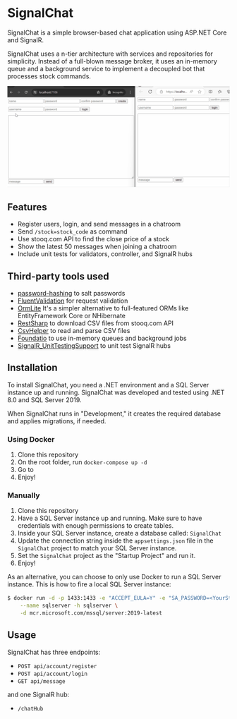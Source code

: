 # SignalChat

SignalChat is a simple browser-based chat application using ASP.NET Core and SignalR.

SignalChat uses a n-tier architecture with services and repositories for simplicity. Instead of a full-blown message broker, it uses an in-memory queue and a background service to implement a decoupled bot that processes stock commands.

![til](./Screen.gif)

## Features

* Register users, login, and send messages in a chatroom
* Send `/stock=stock_code` as command
* Use stooq.com API to find the close price of a stock
* Show the latest 50 messages when joining a chatroom
* Include unit tests for validators, controller, and SignalR hubs

## Third-party tools used

* [password-hashing](https://github.com/defuse/password-hashing) to salt passwords
* [FluentValidation](https://github.com/FluentValidation/FluentValidation) for request validation
* [OrmLite](https://docs.servicestack.net/ormlite/) It's a simpler alternative to full-featured ORMs like EntityFramework Core or NHibernate
* [RestSharp](https://github.com/restsharp/RestSharp) to download CSV files from stooq.com API
* [CsvHelper](https://github.com/JoshClose/CsvHelper) to read and parse CSV files
* [Foundatio](https://github.com/FoundatioFx/Foundatio) to use in-memory queues and background jobs
* [SignalR_UnitTestingSupport](https://github.com/NightAngell/SignalR_UnitTestingSupport) to unit test SignalR hubs

## Installation

To install SignalChat, you need a .NET environment and a SQL Server instance up and running. SignalChat was developed and tested using .NET 8.0 and SQL Server 2019.

When SignalChat runs in "Development," it creates the required database and applies migrations, if needed.

### Using Docker

1. Clone this repository
1. On the root folder, run `docker-compose up -d`
1. Go to [](http://localhost:5000/)
1. Enjoy!

### Manually 

1. Clone this repository
1. Have a SQL Server instance up and running. Make sure to have credentials with enough permissions to create tables.
1. Inside your SQL Server instance, create a database called: `SignalChat`
1. Update the connection string inside the `appsettings.json` file in the `SignalChat` project to match your SQL Server instance.
1. Set the `SignalChat` project as the "Startup Project" and run it.
1. Enjoy!

As an alternative, you can choose to only use Docker to run a SQL Server instance. This is how to fire a local SQL Server instance:

```bash
$ docker run -d -p 1433:1433 -e "ACCEPT_EULA=Y" -e "SA_PASSWORD=<YourStrong@Passw0rd>" \
	--name sqlserver -h sqlserver \
	-d mcr.microsoft.com/mssql/server:2019-latest
```

## Usage

SignalChat has three endpoints:

* `POST api/account/register`
* `POST api/account/login`
* `GET api/message`

and one SignalR hub:

* `/chatHub`